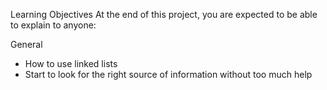 Learning Objectives
At the end of this project, you are expected to be able to explain to anyone:

General
* How to use linked lists
* Start to look for the right source of information without too much help
